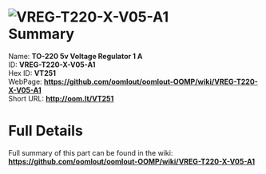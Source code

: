
![VREG-T220-X-V05-A1](https://github.com/oomlout/oomlout-OOMP/blob/master/parts/VREG-T220-X-V05-A1/VREG-T220-X-V05-A1_420.jpg)   
Summary
=================
  
Name: __TO-220 5v Voltage Regulator 1 A__    
ID: __VREG-T220-X-V05-A1__   
Hex ID: __VT251__   
WebPage: __https://github.com/oomlout/oomlout-OOMP/wiki/VREG-T220-X-V05-A1__   
Short URL: __http://oom.lt/VT251__   

Full Details
==========================
Full summary of this part can be found in the wiki:   
__https://github.com/oomlout/oomlout-OOMP/wiki/VREG-T220-X-V05-A1__    

